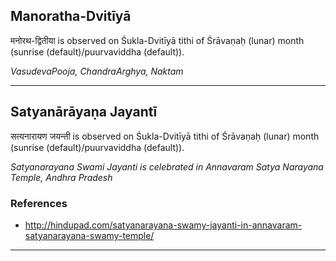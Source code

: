 ## Manoratha-Dvitīyā
मनोरथ-द्वितीया is observed on Śukla-Dvitīyā tithi of Śrāvaṇaḥ (lunar) month (sunrise (default)/puurvaviddha (default)).

_VasudevaPooja, ChandraArghya, Naktam_

---
## Satyanārāyaṇa Jayantī
सत्यनारायण जयन्ती is observed on Śukla-Dvitīyā tithi of Śrāvaṇaḥ (lunar) month (sunrise (default)/puurvaviddha (default)).

_Satyanarayana Swami Jayanti is celebrated in Annavaram Satya Narayana Temple, Andhra Pradesh_
### References
* http://hindupad.com/satyanarayana-swamy-jayanti-in-annavaram-satyanarayana-swamy-temple/


---
